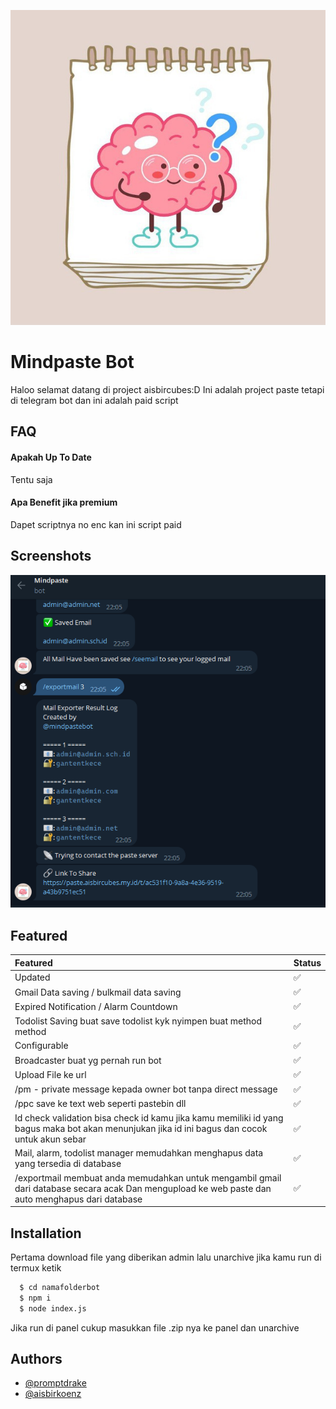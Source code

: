 
![Logo](https://raw.githubusercontent.com/promptdrake/mindpastebot/main/photo_2023-09-11_22-23-01.jpg)


# Mindpaste Bot

Haloo selamat datang di project aisbircubes:D
Ini adalah project paste tetapi di telegram bot dan ini adalah paid script


## FAQ

#### Apakah Up To Date

Tentu saja

#### Apa Benefit jika premium

Dapet scriptnya no enc kan ini script paid
## Screenshots

![App Screenshot](https://github.com/promptdrake/mindpastebot/blob/main/Screenshot%202023-09-11%20222528.png?raw=true)


## Featured

| Featured | Status |
| :-------- | :-------|
| Updated | ✅|
| Gmail Data saving / bulkmail data saving  | ✅|
| Expired Notification / Alarm Countdown | ✅|
| Todolist Saving buat save todolist kyk nyimpen buat method method | ✅|
| Configurable | ✅|
| Broadcaster buat yg pernah run bot | ✅|
| Upload File ke url | ✅|
| /pm - private message kepada owner bot tanpa direct message | ✅|
| /ppc  save ke text web seperti pastebin dll | ✅|
| Id check validation bisa check id kamu jika kamu memiliki id yang bagus maka bot akan menunjukan jika id ini bagus dan cocok untuk akun sebar | ✅|
| Mail, alarm, todolist manager memudahkan menghapus data yang tersedia di database | ✅ |
| /exportmail membuat anda memudahkan untuk mengambil gmail dari database secara acak Dan mengupload ke web paste dan auto menghapus dari database | ✅ |

## Installation

Pertama download file yang diberikan admin lalu unarchive
jika kamu run di termux ketik

```bash
  $ cd namafolderbot
  $ npm i
  $ node index.js
```
    
Jika run di panel cukup masukkan file .zip nya ke panel dan unarchive
    
## Authors

- [@promptdrake](https://www.github.com/promptdrake)
- [@aisbirkoenz](https://t.me/aisbirkoenz)

